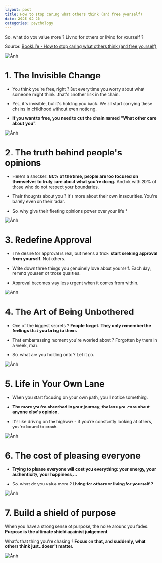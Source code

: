 ```yaml
---
layout: post
title: How to stop caring what others think (and free yourself)
date: 2025-02-23
categories: psychology
---
```


So, what do you value more ? Living for others or living for yourself ?

Source: [BookLife - How to stop caring what others think (and free yourself)](https://www.facebook.com/share/p/15qhq1fstR/)

![Ảnh](/images/480100507_122172209198318063_7220319433954437641_n.jpg)

# 1. The Invisible Change

- You think you're free, right ? But every time you worry about what someone might think...that's another link in the chain.

- Yes, it's invisible, but it's holding you back. We all start carrying these chains in childhood without even noticing.

- <b>If you want to free, you need to cut the chain named "What other care about you".</b>

![Ảnh](/images/480444657_122172209240318063_7619317085214519439_n.jpg)

# 2. The truth behind people's opinions

- Here's a shocker: <b>80% of the time, people are too focused on themselves to truly care about what you're doing.</b> And ok with 20% of those who do not respect your boundaries.

- Their thoughts about you ? It's more about their own insecurities. You're barely even on their radar.

- So, why give their fleeting opinions power over your life ?

![Ảnh](/images/480691195_122172209282318063_9098915007279864723_n.jpg)

# 3. Redefine Approval

- The desire for approval is real, but here's a trick: <b>start seeking approval from yourself</b>. Not others.

- Write down three things you genuinely love about yourself. Each day, remind yourself of those qualities.

- Approval becomes way less urgent when it comes from within.

![Ảnh](/images/480183464_122172209330318063_75843113932966989_n.jpg)

# 4. The Art of Being Unbothered

- One of the biggest secrets ? <b>People forget. They only remember the feelings that you bring to them.</b>

- That embarrassing moment you're worried about ? Forgotten by them in a week, max.

- So, what are you holding onto ? Let it go.

![Ảnh](/images/480662222_122172209372318063_1231568010878753323_n.jpg)

# 5. Life in Your Own Lane

- When you start focusing on your own path, you'll notice something.

- **The more you're absorbed in your journey, the less you care about anyone else's opinion.**

- It's like driving on the highway - if you're constantly looking at others, you're bound to crash.

![Ảnh](/images/480518807_122172209414318063_430314663766332201_n.jpg)

# 6. The cost of pleasing everyone

- **Trying to please everyone will cost you everything: your energy, your authenticity, your happiness,...**

- So, what do you value more ? **Living for others or living for yourself ?**

![Ảnh](/images/480568359_122172209462318063_4790110946903090709_n.jpg)

# 7. Build a shield of purpose

When you have a strong sense of purpose, the noise around you fades. **Purpose is the ultimate shield againist judgement.**

What's that thing you're chasing ? **Focus on that, and suddenly, what others think just..doesn't matter.**

![Ảnh](/images/480427037_122172209510318063_3295424322543341219_n.jpg)
